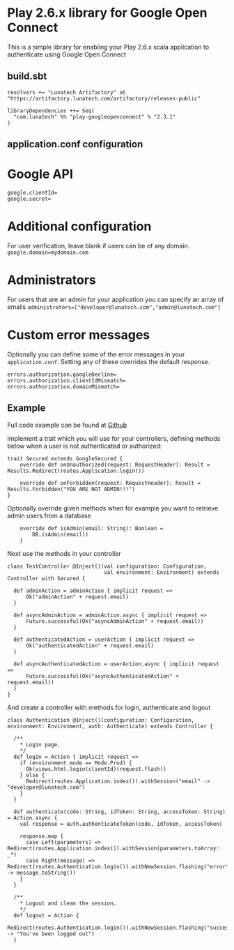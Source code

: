 Play 2.6.x library for Google Open Connect
==========================================

This is a simple library for enabling your Play 2.6.x scala application to authenticate using Google Open Connect

build.sbt
---------
```
resolvers += "Lunatech Artifactory" at "https://artifactory.lunatech.com/artifactory/releases-public"

libraryDependencies ++= Seq(
  "com.lunatech" %% "play-googleopenconnect" % "2.3.1"
)
```

application.conf configuration
------------------------------

# Google API
```
google.clientId=
google.secret=
```

# Additional configuration
For user verification, leave blank if users can be of any domain.  
`google.domain=mydomain.com`

# Administrators
For users that are an admin for your application you can specify an array of emails
`administrators=["developer@lunatech.com","admin@lunatech.com"]`

# Custom error messages
Optionally you can define some of the error messages in your `application.conf`. Setting any of these overrides the default response.  
```
errors.authorization.googleDecline=
errors.authorization.clientIdMismatch=
errors.authorization.domainMismatch=
```

Example
-------
Full code example can be found at [Github](https://github.com/lunatech-labs/lunatech-kitchen-sink)

Implement a trait which you will use for your controllers, defining methods below when a user is not authenticated or authorized:
```
trait Secured extends GoogleSecured {
    override def onUnauthorized(request: RequestHeader): Result = Results.Redirect(routes.Application.login())
   
    override def onForbidden(request: RequestHeader): Result = Results.Forbidden("YOU ARE NOT ADMIN!!!")
}
```

Optionally override given methods when for example you want to retrieve admin users from a database
```
    override def isAdmin(email: String): Boolean =
        DB.isAdmin(email))
    }
```

Next use the methods in your controller
```
class TestController @Inject()(val configuration: Configuration,
                               val environment: Environment) extends Controller with Secured {

  def adminAction = adminAction { implicit request =>
      Ok("adminAction" + request.email)
  }

  def asyncAdminAction = adminAction.async { implicit request =>
      Future.successful(Ok("asyncAdminAction" + request.email))
  }

  def authenticatedAction = userAction { implicit request =>
      Ok("authenticatedAction" + request.email)
  }

  def asyncAuthenticatedAction = userAction.async { implicit request =>
      Future.successful(Ok("asyncAuthenticatedAction" + request.email))
  }
}
```

And create a controller with methods for login, authenticate and logout
```
class Authentication @Inject()(configuration: Configuration, environment: Environment, auth: Authenticate) extends Controller {

  /**
    * Login page.
    */
  def login = Action { implicit request =>
    if (environment.mode == Mode.Prod) {
      Ok(views.html.login(clientId)(request.flash))
    } else {
      Redirect(routes.Application.index()).withSession("email" -> "developer@lunatech.com")
    }
  }

  def authenticate(code: String, idToken: String, accessToken: String) = Action.async {
    val response = auth.authenticateToken(code, idToken, accessToken)

    response.map {
      case Left(parameters) => Redirect(routes.Application.index()).withSession(parameters.toArray: _*)
      case Right(message) => Redirect(routes.Authentication.login()).withNewSession.flashing("error" -> message.toString())
    }
  }

  /**
    * Logout and clean the session.
    */
  def logout = Action {
    Redirect(routes.Authentication.login()).withNewSession.flashing("success" -> "You've been logged out")
  }
```

